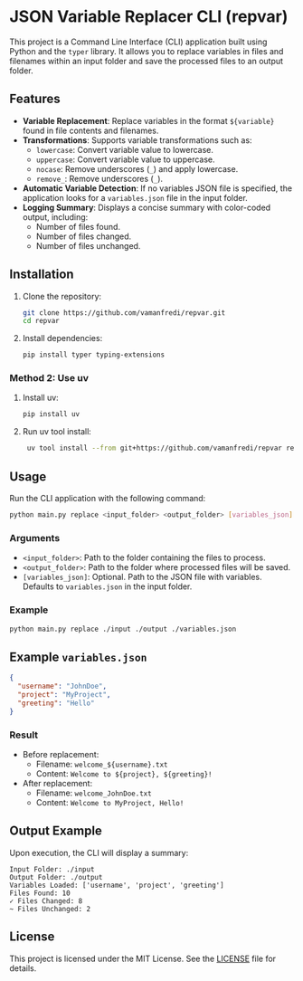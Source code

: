 # JSON Variable Replacer CLI (repvar)

This project is a Command Line Interface (CLI) application built using Python and the `typer` library. It allows you to replace variables in files and filenames within an input folder and save the processed files to an output folder.

## Features

- **Variable Replacement**: Replace variables in the format `${variable}` found in file contents and filenames.
- **Transformations**: Supports variable transformations such as:
  - `lowercase`: Convert variable value to lowercase.
  - `uppercase`: Convert variable value to uppercase.
  - `nocase`: Remove underscores (`_`) and apply lowercase.
  - `remove_`: Remove underscores (`_`).
- **Automatic Variable Detection**: If no variables JSON file is specified, the application looks for a `variables.json` file in the input folder.
- **Logging Summary**: Displays a concise summary with color-coded output, including:
  - Number of files found.
  - Number of files changed.
  - Number of files unchanged.

## Installation

1. Clone the repository:
   ```bash
   git clone https://github.com/vamanfredi/repvar.git
   cd repvar
   ```
2. Install dependencies:
   ```bash
   pip install typer typing-extensions
   ```
### Method 2: Use uv
 1. Install uv:
    ```bash
    pip install uv
    ```
 2. Run uv tool install:
    ```bash
     uv tool install --from git+https://github.com/vamanfredi/repvar repvar
     ```

## Usage

Run the CLI application with the following command:
```bash
python main.py replace <input_folder> <output_folder> [variables_json]
```

### Arguments
- `<input_folder>`: Path to the folder containing the files to process.
- `<output_folder>`: Path to the folder where processed files will be saved.
- `[variables_json]`: Optional. Path to the JSON file with variables. Defaults to `variables.json` in the input folder.

### Example
```bash
python main.py replace ./input ./output ./variables.json
```

## Example `variables.json`

```json
{
  "username": "JohnDoe",
  "project": "MyProject",
  "greeting": "Hello"
}
```

### Result
- Before replacement:
  - Filename: `welcome_${username}.txt`
  - Content: `Welcome to ${project}, ${greeting}!`
- After replacement:
  - Filename: `welcome_JohnDoe.txt`
  - Content: `Welcome to MyProject, Hello!`

## Output Example

Upon execution, the CLI will display a summary:
```plaintext
Input Folder: ./input
Output Folder: ./output
Variables Loaded: ['username', 'project', 'greeting']
Files Found: 10
✓ Files Changed: 8
~ Files Unchanged: 2
```

## License

This project is licensed under the MIT License. See the [LICENSE](LICENSE) file for details.

